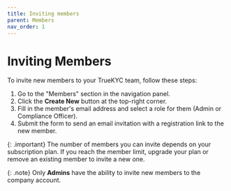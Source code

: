 ```yaml
---
title: Inviting members
parent: Members
nav_order: 1
---
```


# Inviting Members


To invite new members to your TrueKYC team, follow these steps:

1. Go to the "Members" section in the navigation panel.
2. Click the **Create New** button at the top-right corner.
3. Fill in the member's email address and select a role for them (Admin or Compliance Officer).
4. Submit the form to send an email invitation with a registration link to the new member.

{: .important}
The number of members you can invite depends on your subscription plan. If you reach the member limit, upgrade your plan or remove an existing member to invite a new one.

{: .note}
Only **Admins** have the ability to invite new members to the company account.